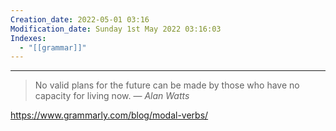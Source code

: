```yaml
---
Creation_date: 2022-05-01 03:16
Modification_date: Sunday 1st May 2022 03:16:03
Indexes:
  - "[[grammar]]"
---
```


----


> No valid plans for the future can be made by those who have no capacity for living now.
> — <cite>Alan Watts</cite>

https://www.grammarly.com/blog/modal-verbs/